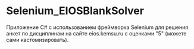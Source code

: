 # Selenium_EIOSBlankSolver
Приложение C# с использованием фреймворка Selenium для решения анкет по дисциплинам на сайте eios.kemsu.ru с оценками "5" (можете сами кастомизировать).
